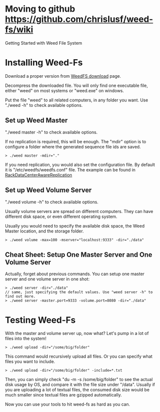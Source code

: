 # Moving to github https://github.com/chrislusf/weed-fs/wiki #

Getting Started with Weed File System

# Installing Weed-Fs #

Download a proper version from [WeedFS download](https://code.google.com/p/weed-fs/downloads/list) page.

Decompress the downloaded file. You will only find one executable file, either "weed" on most systems or "weed.exe" on windows.

Put the file "weed" to all related computers, in any folder you want. Use "./weed -h" to check available options.

## Set up Weed Master ##

"./weed master -h" to check available options.

If no replication is required, this will be enough. The "mdir" option is to configure a folder where the generated sequence file ids are saved.

```
> ./weed master -mdir="."
```

If you need replication, you would also set the configuration file. By default it is "/etc/weedfs/weedfs.conf" file. The example can be found in [RackDataCenterAwareReplication](RackDataCenterAwareReplication.md)

## Set up Weed Volume Server ##

"./weed volume -h" to check available options.

Usually volume servers are spread on different computers. They can have different disk space, or even different operating system.

Usually you would need to specify the available disk space,  the Weed Master location, and the storage folder.

```
> ./weed volume -max=100 -mserver="localhost:9333" -dir="./data"
```

## Cheat Sheet: Setup One Master Server and One Volume Server ##
Actually, forget about previous commands. You can setup one master server and one volume server in one shot:
```
> ./weed server -dir="./data"
// same, just specifying the default values. Use "weed server -h" to find out more.
> ./weed server -master.port=9333 -volume.port=8080 -dir="./data"
```

# Testing Weed-Fs #
With the master and volume server up, now what? Let's pump in a lot of files into the system!
```
> ./weed upload -dir="/some/big/folder"
```
This command would recursively upload all files. Or you can specify what files you want to include.
```
> ./weed upload -dir="/some/big/folder" -include=*.txt
```

Then, you can simply check "du -m -s /some/big/folder" to see the actual disk usage by OS, and compare it with the file size under "/data". Usually if you are uploading a lot of textual files, the consumed disk size would be much smaller since textual files are gzipped automatically.

Now you can use your tools to hit weed-fs as hard as you can.